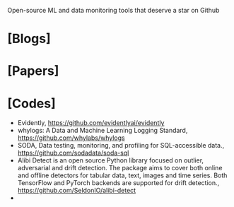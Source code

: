 Open-source ML and data monitoring tools that deserve a star on Github


# [Blogs]

# [Papers]

# [Codes]
+ Evidently, https://github.com/evidentlyai/evidently
+ whylogs: A Data and Machine Learning Logging Standard, https://github.com/whylabs/whylogs
+ SODA, Data testing, monitoring, and profiling for SQL-accessible data., https://github.com/sodadata/soda-sql
+ Alibi Detect is an open source Python library focused on outlier, adversarial and drift detection. The package aims to cover both online and offline detectors for tabular data, text, images and time series. Both TensorFlow and PyTorch backends are supported for drift detection., https://github.com/SeldonIO/alibi-detect
+ 
